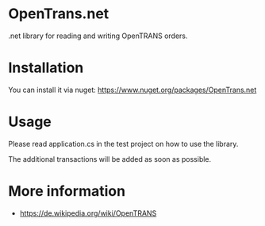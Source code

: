 # OpenTrans.net

.net library for reading and writing OpenTRANS orders.

# Installation
You can install it via nuget: https://www.nuget.org/packages/OpenTrans.net

# Usage
Please read application.cs in the test project on how to use the library.

The additional transactions will be added as soon as possible.

# More information
* https://de.wikipedia.org/wiki/OpenTRANS
